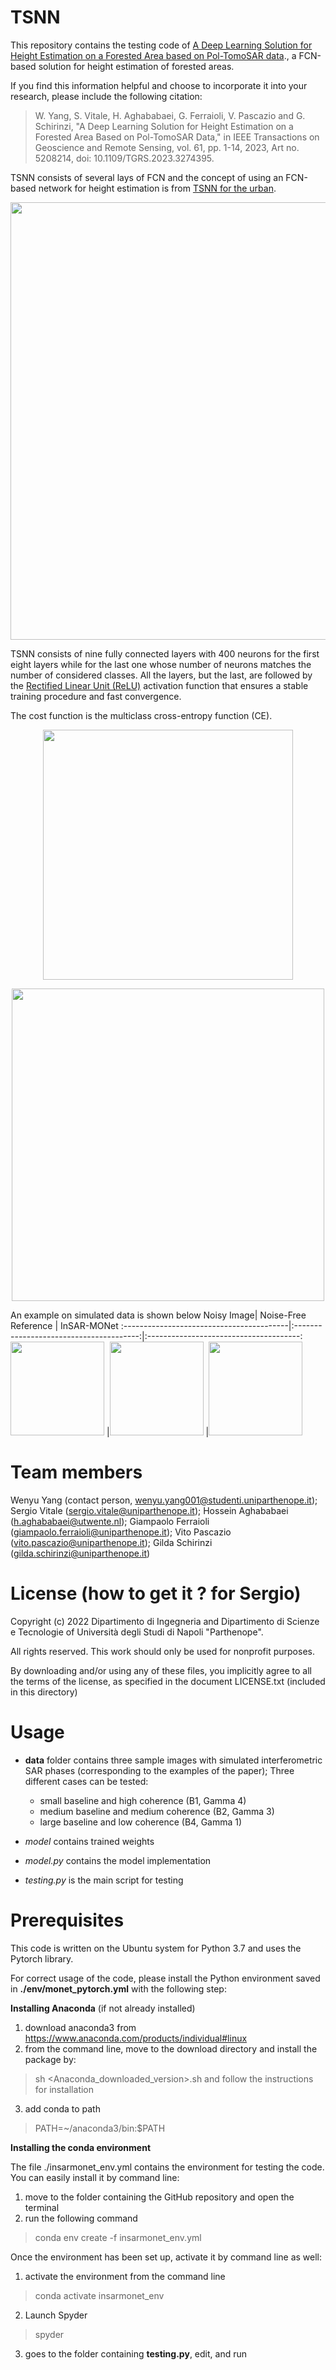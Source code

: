 # TSNN
This repository contains the testing code of [A Deep Learning Solution for Height Estimation on
a Forested Area based on Pol-TomoSAR data](https://ieeexplore.ieee.org/abstract/document/10121647)., a FCN-based solution for height estimation of forested areas.

If you find this information helpful and choose to incorporate it into your research, please include the following citation:
> W. Yang, S. Vitale, H. Aghababaei, G. Ferraioli, V. Pascazio and G. Schirinzi, "A Deep Learning Solution for Height Estimation on a Forested Area Based on Pol-TomoSAR Data," in IEEE Transactions on Geoscience and Remote Sensing, vol. 61, pp. 1-14, 2023, Art no. 5208214, doi: 10.1109/TGRS.2023.3274395.


TSNN consists of several lays of FCN and the concept of using an FCN-based network for height estimation is from [TSNN for the urban](https://ieeexplore.ieee.org/abstract/document/8900616). 
<p align="center">
 <img src="https://user-images.githubusercontent.com/36993034/197556012-74be765f-48e6-44e9-85d6-b706a9928611.png" width="700">
</p>

TSNN consists of nine fully connected layers with 400 neurons for the first eight layers while for the last one whose number of neurons matches the number of considered classes. All the layers, but the last, are followed by the [Rectified Linear Unit (ReLU)](https://proceedings.neurips.cc/paper/2012/hash/c399862d3b9d6b76c8436e924a68c45b-Abstract.html) activation function that ensures a stable training procedure and fast convergence.
  
The cost function is the multiclass cross-entropy function (CE).

<p align="center">
<img src="https://user-images.githubusercontent.com/36993034/197556133-3ce13133-b3ec-4913-a8a9-0ead333e6c7e.png" width=400> 
</p>

<p align="center">
 <img src="https://user-images.githubusercontent.com/36993034/197556216-307418ae-1cd4-4734-b837-61ed111f93d3.png" width = 500>
</p>

An example on simulated data is shown below
Noisy Image| Noise-Free Reference | InSAR-MONet 
:-----------------------------------------|:---------------------------------------:|:--------------------------------------:
<img src="https://user-images.githubusercontent.com/36993034/197556940-3af2a154-d82d-4df3-b18d-bd37b0258bd7.png" width="150"> |<img src="https://user-images.githubusercontent.com/36993034/197557009-a407aea1-8f7c-41a5-834c-87066edace1e.png" width="150"> |<img src="https://user-images.githubusercontent.com/36993034/197557074-e7566a82-f0bf-4853-9776-8ef22aa77c82.png" width="150">

# Team members
 Wenyu Yang (contact person, wenyu.yang001@studenti.uniparthenope.it);
 Sergio Vitale (sergio.vitale@uniparthenope.it);
 Hossein Aghababaei (h.aghababaei@utwente.nl);
 Giampaolo Ferraioli (giampaolo.ferraioli@uniparthenope.it);
 Vito Pascazio (vito.pascazio@uniparthenope.it);
 Gilda  Schirinzi (gilda.schirinzi@uniparthenope.it)

 
# License (how to get it ? for Sergio)
Copyright (c) 2022 Dipartimento di Ingegneria and Dipartimento di Scienze e Tecnologie of Università degli Studi di Napoli "Parthenope".

All rights reserved. This work should only be used for nonprofit purposes.

By downloading and/or using any of these files, you implicitly agree to all the
terms of the license, as specified in the document LICENSE.txt
(included in this directory)

# Usage 
* **data** folder contains three sample images with simulated interferometric SAR phases (corresponding to the examples of the paper);
Three different cases can be tested:
     * small baseline and high coherence (B1, Gamma 4)
     * medium baseline and medium coherence (B2, Gamma 3)
     * large baseline and low coherence (B4, Gamma 1)

* *model* contains trained weights
* *model.py* contains the model implementation
* *testing.py* is the main script for testing

# Prerequisites
This code is written on the Ubuntu system for Python 3.7 and uses the Pytorch library.

For correct usage of the code, please install the Python environment saved in **./env/monet_pytorch.yml** with the following step:

**Installing Anaconda** (if not already installed)

1. download anaconda3 from https://www.anaconda.com/products/individual#linux
2. from the command line, move to the download directory and install the package by:
> sh <Anaconda_downloaded_version>.sh 
and follow the instructions for installation
3. add conda to path
> PATH=~/anaconda3/bin:$PATH

**Installing the conda environment**

The file ./insarmonet_env.yml contains the environment for testing the code. You can easily install it by command line:

1. move to the folder containing the GitHub repository and open the terminal
2. run the following command
 > conda env create -f insarmonet_env.yml


Once the environment has been set up, activate it by command line as well:

1. activate the environment from the command line

> conda activate insarmonet_env

2. Launch Spyder

> spyder

3. goes to the folder containing **testing.py**, edit, and run



